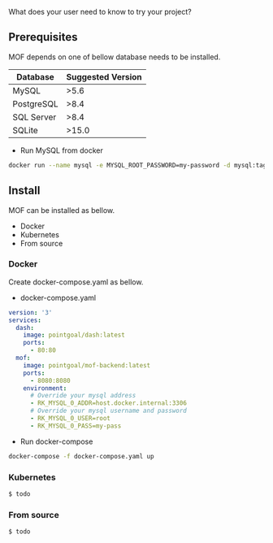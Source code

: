 What does your user need to know to try your project?

## Prerequisites
MOF depends on one of bellow database needs to be installed.

| Database   | Suggested Version |
|------------|-------------------|
| MySQL      | >5.6              |
| PostgreSQL | >8.4              |
| SQL Server | >8.4              |
| SQLite     | >15.0             |

- Run MySQL from docker

```bash
docker run --name mysql -e MYSQL_ROOT_PASSWORD=my-password -d mysql:tag
```

## Install
MOF can be installed as bellow.

- Docker
- Kubernetes
- From source

### Docker
Create docker-compose.yaml as bellow.

- docker-compose.yaml

```yaml
version: '3'
services:
  dash:
    image: pointgoal/dash:latest
    ports:
      - 80:80
  mof:
    image: pointgoal/mof-backend:latest
    ports:
      - 8080:8080
    environment:
      # Override your mysql address
      - RK_MYSQL_0_ADDR=host.docker.internal:3306
      # Override your mysql username and password
      - RK_MYSQL_0_USER=root
      - RK_MYSQL_0_PASS=my-pass
```

- Run docker-compose

```bash
docker-compose -f docker-compose.yaml up
```

### Kubernetes
```bash
$ todo
```

### From source

```bash
$ todo
```